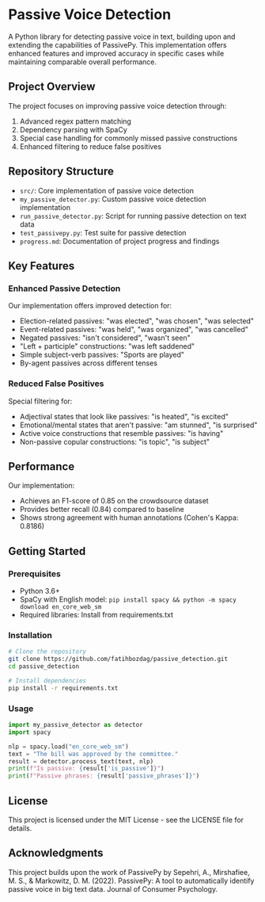 # Passive Voice Detection

A Python library for detecting passive voice in text, building upon and extending the capabilities of PassivePy. This implementation offers enhanced features and improved accuracy in specific cases while maintaining comparable overall performance.

## Project Overview

The project focuses on improving passive voice detection through:

1. Advanced regex pattern matching
2. Dependency parsing with SpaCy
3. Special case handling for commonly missed passive constructions
4. Enhanced filtering to reduce false positives

## Repository Structure

- `src/`: Core implementation of passive voice detection
- `my_passive_detector.py`: Custom passive voice detection implementation
- `run_passive_detector.py`: Script for running passive detection on text data
- `test_passivepy.py`: Test suite for passive detection
- `progress.md`: Documentation of project progress and findings

## Key Features

### Enhanced Passive Detection

Our implementation offers improved detection for:

- Election-related passives: "was elected", "was chosen", "was selected"
- Event-related passives: "was held", "was organized", "was cancelled"
- Negated passives: "isn't considered", "wasn't seen"
- "Left + participle" constructions: "was left saddened"
- Simple subject-verb passives: "Sports are played"
- By-agent passives across different tenses

### Reduced False Positives

Special filtering for:

- Adjectival states that look like passives: "is heated", "is excited"
- Emotional/mental states that aren't passive: "am stunned", "is surprised"
- Active voice constructions that resemble passives: "is having"
- Non-passive copular constructions: "is topic", "is subject"

## Performance

Our implementation:

- Achieves an F1-score of 0.85 on the crowdsource dataset
- Provides better recall (0.84) compared to baseline
- Shows strong agreement with human annotations (Cohen's Kappa: 0.8186)

## Getting Started

### Prerequisites

- Python 3.6+
- SpaCy with English model: `pip install spacy && python -m spacy download en_core_web_sm`
- Required libraries: Install from requirements.txt

### Installation

```bash
# Clone the repository
git clone https://github.com/fatihbozdag/passive_detection.git
cd passive_detection

# Install dependencies
pip install -r requirements.txt
```

### Usage

```python
import my_passive_detector as detector
import spacy

nlp = spacy.load("en_core_web_sm")
text = "The bill was approved by the committee."
result = detector.process_text(text, nlp)
print(f"Is passive: {result['is_passive']}")
print(f"Passive phrases: {result['passive_phrases']}")
```

## License

This project is licensed under the MIT License - see the LICENSE file for details.

## Acknowledgments

This project builds upon the work of PassivePy by Sepehri, A., Mirshafiee, M. S., & Markowitz, D. M. (2022). PassivePy: A tool to automatically identify passive voice in big text data. Journal of Consumer Psychology.
